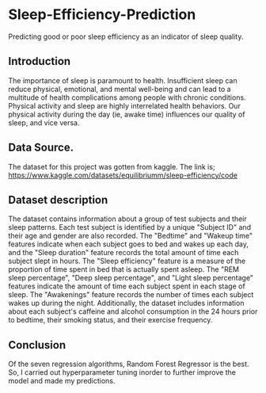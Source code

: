 # Sleep-Efficiency-Prediction
Predicting good or poor sleep efficiency as an indicator of sleep quality.

## Introduction 
The importance of sleep is paramount to health. Insufficient sleep can reduce physical, emotional, and mental well-being and can lead to a multitude of health complications among people with chronic conditions. Physical activity and sleep are highly interrelated health behaviors. Our physical activity during the day (ie, awake time) influences our quality of sleep, and vice versa. 

## Data Source.
The dataset for this project was gotten from kaggle. The link is; https://www.kaggle.com/datasets/equilibriumm/sleep-efficiency/code

## Dataset description
The dataset contains information about a group of test subjects and their sleep patterns. Each test subject is identified by a unique "Subject ID" and their age and gender are also recorded. The "Bedtime" and "Wakeup time" features indicate when each subject goes to bed and wakes up each day, and the "Sleep duration" feature records the total amount of time each subject slept in hours. The "Sleep efficiency" feature is a measure of the proportion of time spent in bed that is actually spent asleep. The "REM sleep percentage", "Deep sleep percentage", and "Light sleep percentage" features indicate the amount of time each subject spent in each stage of sleep. The "Awakenings" feature records the number of times each subject wakes up during the night. Additionally, the dataset includes information about each subject's caffeine and alcohol consumption in the 24 hours prior to bedtime, their smoking status, and their exercise frequency.

## Conclusion
Of the seven regression algorithms, Random Forest Regressor is the best. So, I carried out hyperparameter tuning inorder to further improve the model and made my predictions.

